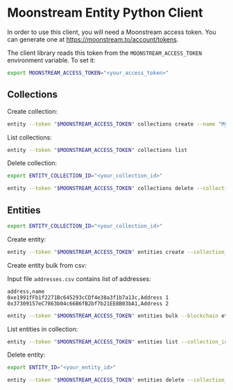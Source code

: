 # Moonstream Entity Python Client

In order to use this client, you will need a Moonstream access token. You can generate one at https://moonstream.to/account/tokens.

The client library reads this token from the `MOONSTREAM_ACCESS_TOKEN` environment variable. To set it:

```bash
export MOONSTREAM_ACCESS_TOKEN="<your_access_token>"
```

## Collections

Create collection:

```bash
entity --token "$MOONSTREAM_ACCESS_TOKEN" collections create --name "My Ethereum addresses"
```

List collections:

```bash
entity --token "$MOONSTREAM_ACCESS_TOKEN" collections list
```

Delete collection:

```bash
export ENTITY_COLLECTION_ID="<your_collection_id>"

entity --token "$MOONSTREAM_ACCESS_TOKEN" collections delete --collection_id "$ENTITY_COLLECTION_ID"
```

## Entities

```bash
export ENTITY_COLLECTION_ID="<your_collection_id>"
```

Create entity:

```bash
entity --token "$MOONSTREAM_ACCESS_TOKEN" entities create --collection_id "$ENTITY_COLLECTION_ID" --address "0x000000000000000000000000000000000000dEaD" --blockchain ethereum --name "Dead address" --required_field '{"dead": true}' --required_field '{"owner": "unknown"}' --secondary_field '{"description": "Dangerous address for tokens burning mechanism."}'
```

Create entity bulk from csv:

Input file `addresses.csv` contains list of addresses:

```csv
address,name
0xe1991fFb1f2271Bc645293cCDf4e38a3f1b7a13c,Address 1
0x37309157eC7863b04c66B6fB2bf7b21EE8B03bA1,Address 2
```

```bash
entity --token "$MOONSTREAM_ACCESS_TOKEN" entities bulk --blockchain ethereum --collection_id "$ENTITY_COLLECTION_ID" --input addresses.csv --required_field '{"owner": "me"}' --secondary_field '{"description": "My bot address"}'
```

List entities in collection:

```bash
entity --token "$MOONSTREAM_ACCESS_TOKEN" entities list --collection_id "$ENTITY_COLLECTION_ID"
```

Delete entity:

```bash
export ENTITY_ID="<your_entity_id>"

entity --token "$MOONSTREAM_ACCESS_TOKEN" entities delete --collection_id "$ENTITY_COLLECTION_ID" --entity_id "$ENTITY_ID"
```
